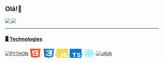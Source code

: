 ## Olá!👋

<div>
  <a href="https://github.com/LuisHBM">
  <img height="180em" src="https://github-readme-stats.vercel.app/api?username=LuisHBM&show_icons=true&theme=react&include_all_commits=true&count_private=true"/>
  <img height="180em" src="https://github-readme-stats.vercel.app/api/top-langs/?username=LuisHBM&layout=compact&langs_count=7&theme=react"/>
</div>

<hr>
<h3>🖥 Technologies</h3>
<div>
  <img align="center" alt="PYTHON" height="30" width="40" src="https://cdn.jsdelivr.net/gh/devicons/devicon/icons/python/python-original.svg">
  
  <img align="center" alt="HTML" height="30" width="40" src="https://raw.githubusercontent.com/devicons/devicon/master/icons/html5/html5-original.svg">

  <img align="center" alt="CSS" height="30" width="40" src="https://raw.githubusercontent.com/devicons/devicon/master/icons/css3/css3-original.svg">

  <img align="center" alt="JavaScript" height="30" width="40" src="https://raw.githubusercontent.com/devicons/devicon/master/icons/javascript/javascript-plain.svg">

  <img align="center" alt="TypeScript" height="30" width="40" src="https://raw.githubusercontent.com/devicons/devicon/master/icons/typescript/typescript-original.svg">

  <img align="center" alt="React" height="30" width="40" src="https://raw.githubusercontent.com/devicons/devicon/master/icons/react/react-original.svg">
  
  <img align="center" alt="JAVA" height="30" width="40" src="https://cdn.jsdelivr.net/gh/devicons/devicon/icons/java/java-original.svg">
</div>

